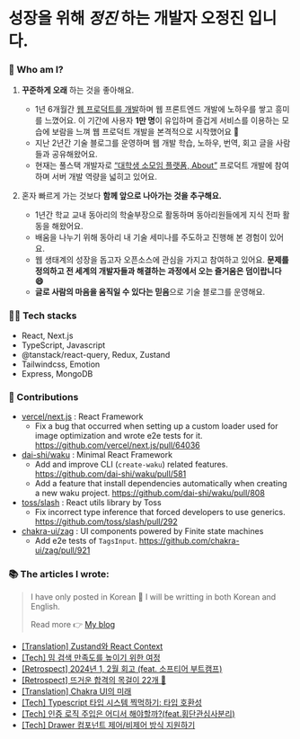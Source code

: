 # 성장을 위해 _정진_ 하는 개발자 오정진 입니다.

### 👋 Who am I?

1. **꾸준하게 오래** 하는 것을 좋아해요.
    - 1년 6개월간 [웹 프로덕트를 개발](https://github.com/thismeme-team/thismeme-web)하며 웹 프론트엔드 개발에 노하우를 쌓고 흥미를 느꼈어요. 이 기간에 사용자 **1만 명**이 유입하며 즐겁게 서비스를 이용하는 모습에 보람을 느껴 웹 프로덕트 개발을 본격적으로 시작했어요 🙂
    - 지난 2년간 기술 블로그를 운영하며 웹 개발 학습, 노하우, 번역, 회고 글을 사람들과 공유해왔어요.
    - 현재는 풀스택 개발자로 [“대학생 소모임 플랫폼, About”](https://github.com/AboutClan/About) 프로덕트 개발에 참여하며 서버 개발 역량을 넓히고 있어요.

2. 혼자 빠르게 가는 것보다 **함께 앞으로 나아가는 것을 추구해요.**
    - 1년간 학교 교내 동아리의 학술부장으로 활동하며 동아리원들에게 지식 전파 활동을 해왔어요.
    - 배움을 나누기 위해 동아리 내 기술 세미나를 주도하고 진행해 본 경험이 있어요.
    - 웹 생태계의 성장을 돕고자 오픈소스에 관심을 가지고 참여하고 있어요. **문제를 정의하고 전 세계의 개발자들과 해결하는 과정에서 오는 즐거움은 덤이랍니다 😄**
    - **글로 사람의 마음을 움직일 수 있다는 믿음**으로 기술 블로그를 운영해요.
  

### 🧑‍💻 Tech stacks
- React, Next.js
- TypeScript, Javascript
- @tanstack/react-query, Redux, Zustand
- Tailwindcss, Emotion
- Express, MongoDB


### 🙌 Contributions
- [vercel/next.js](https://github.com/vercel/next.js/issues?q=involves:ojj1123) : React Framework
    - Fix a bug that occurred when setting up a custom loader used for image optimization and wrote e2e tests for it. https://github.com/vercel/next.js/pull/64036
- [dai-shi/waku](https://github.com/dai-shi/waku/issues?q=involves:ojj1123) : Minimal React Framework
    - Add and improve CLI (`create-waku`) related features. https://github.com/dai-shi/waku/pull/581
    - Add a feature that install dependencies automatically when creating a new waku project. https://github.com/dai-shi/waku/pull/808
- [toss/slash](https://github.com/toss/slash/issues?q=involves:ojj1123) : React utils library by Toss
    - Fix incorrect type inference that forced developers to use generics. https://github.com/toss/slash/pull/292
- [chakra-ui/zag](https://github.com/chakra-ui/zag/pulls?q=involves:ojj1123) : UI components powered by Finite state machines
    - Add e2e tests of `TagsInput`. https://github.com/chakra-ui/zag/pull/921


### 📚 The articles I wrote:

> I have only posted in Korean 🙏
> I will be writting in both Korean and English.
>
> Read more 👉 [My blog](https://velog.io/@ojj1123)

- [[Translation] Zustand와 React Context](https://velog.io/@ojj1123/zustand-and-react-context)
- [[Tech] 밈 검색 만족도를 높이기 위한 여정](https://velog.io/@ojj1123/how-to-improve-meme-search-ux)
- [[Retrospect] 2024년 1, 2월 회고 (feat. 소프티어 부트캠프)](https://velog.io/@ojj1123/jan-and-feb-2024-review)
- [[Retrospect] 뜨거운 합격의 목걸이 22개 🏅](https://velog.io/@ojj1123/2023-retrospect)
- [[Translation] Chakra UI의 미래](https://velog.io/@ojj1123/the-future-of-chakra-ui)
- [[Tech] Typescript 타입 시스템 찍먹하기: 타입 호환성](https://velog.io/@ojj1123/about-type-compatibility)
- [[Tech] 인증 로직 주입은 어디서 해야할까?(feat.횡단관심사분리)](https://velog.io/@ojj1123/where-should-i-inject-the-authentication-logic)
- [[Tech] Drawer 컴포넌트 제어/비제어 방식 지원하기](https://velog.io/@ojj1123/how-to-design-a-drawer-component)
